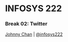 # <i class="fa fa-database"></i> INFOSYS 222
### Break 02: Twitter
[Johnny Chan](mailto:jh.chan@auckland.ac.nz) | [@infosys222](http://twitter.com/infosys222)
